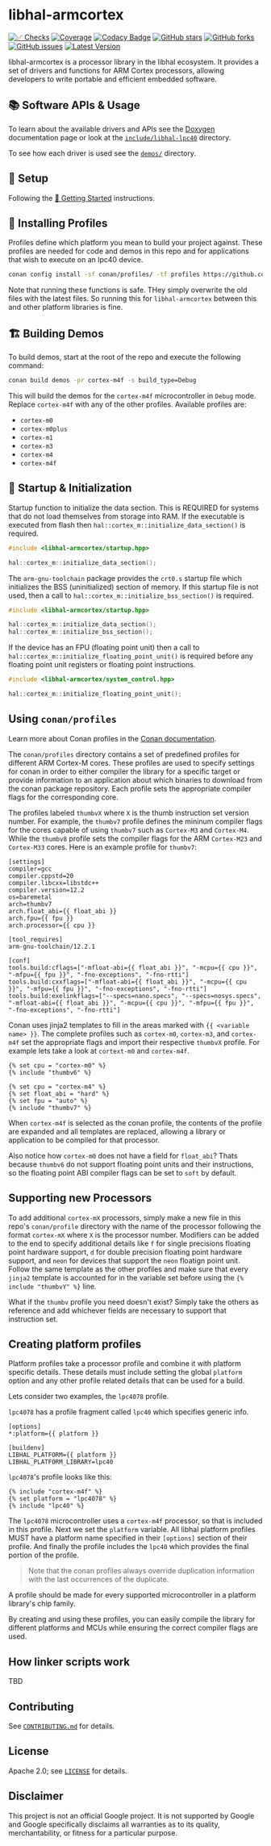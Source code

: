 # libhal-armcortex

[![✅ Checks](https://github.com/libhal/libhal-armcortex/actions/workflows/ci.yml/badge.svg)](https://github.com/libhal/libhal-armcortex/actions/workflows/ci.yml)
[![Coverage](https://libhal.github.io/libhal-armcortex/coverage/coverage.svg)](https://libhal.github.io/libhal-armcortex/coverage/)
[![Codacy Badge](https://app.codacy.com/project/badge/Grade/b084e6d5962d49a9afcb275d62cd6586)](https://www.codacy.com/gh/libhal/libhal-armcortex/dashboard?utm_source=github.com&amp;utm_medium=referral&amp;utm_content=libhal/libhal-armcortex&amp;utm_campaign=Badge_Grade)
[![GitHub stars](https://img.shields.io/github/stars/libhal/libhal-armcortex.svg)](https://github.com/libhal/libhal-armcortex/stargazers)
[![GitHub forks](https://img.shields.io/github/forks/libhal/libhal-armcortex.svg)](https://github.com/libhal/libhal-armcortex/network)
[![GitHub issues](https://img.shields.io/github/issues/libhal/libhal-armcortex.svg)](https://github.com/libhal/libhal-armcortex/issues)
[![Latest Version](https://libhal.github.io/libhal-armcortex/latest_version.svg)](https://github.com/libhal/libhal-armcortex/blob/main/conanfile.py)

libhal-armcortex is a processor library in the libhal ecosystem. It provides a
set of drivers and functions for ARM Cortex processors, allowing developers to
write portable and efficient embedded software.

## 📚 Software APIs & Usage

To learn about the available drivers and APIs see the
[Doxygen](https://libhal.github.io/libhal-lpc40/api)
documentation page or look at the
[`include/libhal-lpc40`](https://github.com/libhal/libhal-lpc40/tree/main/include/libhal-lpc40)
directory.

To see how each driver is used see the
[`demos/`](https://github.com/libhal/libhal-lpc40/tree/main/demos) directory.

## 🧰 Setup

Following the
[🚀 Getting Started](https://libhal.github.io/2.1/getting_started/)
instructions.

## 📡 Installing Profiles

Profiles define which platform you mean to build your project against. These
profiles are needed for code and demos in this repo and for applications that
wish to execute on an lpc40 device.

```bash
conan config install -sf conan/profiles/ -tf profiles https://github.com/libhal/libhal-armcortex.git
```

Note that running these functions is safe. THey simply overwrite the old files
with the latest files. So running this for `libhal-armcortex` between this and
other platform libraries is fine.

## 🏗️ Building Demos

To build demos, start at the root of the repo and execute the following command:

```bash
conan build demos -pr cortex-m4f -s build_type=Debug
```

This will build the demos for the `cortex-m4f` microcontroller in `Debug` mode.
Replace `cortex-m4f` with any of the other profiles. Available profiles are:

- `cortex-m0`
- `cortex-m0plus`
- `cortex-m1`
- `cortex-m3`
- `cortex-m4`
- `cortex-m4f`

## 🏁 Startup & Initialization

Startup function to initialize the data section. This is REQUIRED for systems
that do not load themselves from storage into RAM. If the executable is executed
from flash then `hal::cortex_m::initialize_data_section()` is required.

```C++
#include <libhal-armcortex/startup.hpp>

hal::cortex_m::initialize_data_section();
```

The `arm-gnu-toolchain` package provides the `crt0.s` startup file which
initializes the BSS (uninitialized) section of memory. If this startup file
is not used, then a call to `hal::cortex_m::initialize_bss_section()` is
required.

```C++
#include <libhal-armcortex/startup.hpp>

hal::cortex_m::initialize_data_section();
hal::cortex_m::initialize_bss_section();
```

If the device has an FPU (floating point unit) then a call to
`hal::cortex_m::initialize_floating_point_unit()` is required before any
floating point unit registers or floating point instructions.

```C++
#include <libhal-armcortex/system_control.hpp>

hal::cortex_m::initialize_floating_point_unit();
```

## Using `conan/profiles`

Learn more about Conan profiles in the
[Conan documentation](https://docs.conan.io/2/reference/config_files/profiles.html).

The `conan/profiles` directory contains a set of predefined profiles for
different ARM Cortex-M cores. These profiles are used to specify settings for
conan in order to either compiler the library for a specific target or provide
information to an application about which binaries to download from the conan
package repository. Each profile sets the appropriate compiler flags for the
corresponding core.

The profiles labeled `thumbvX` where `X` is the thumb instruction set version
number. For example, the `thumbv7` profile defines the mininum compiler flags
for the cores capable of using `thumbv7` such as `Cortex-M3` and `Cortex-M4`.
While the `thumbv8` profile sets the compiler flags for the ARM `Cortex-M23` and
`Cortex-M33` cores. Here is an example profile for `thumbv7`:

```jinja
[settings]
compiler=gcc
compiler.cppstd=20
compiler.libcxx=libstdc++
compiler.version=12.2
os=baremetal
arch=thumbv7
arch.float_abi={{ float_abi }}
arch.fpu={{ fpu }}
arch.processor={{ cpu }}

[tool_requires]
arm-gnu-toolchain/12.2.1

[conf]
tools.build:cflags=["-mfloat-abi={{ float_abi }}", "-mcpu={{ cpu }}", "-mfpu={{ fpu }}", "-fno-exceptions", "-fno-rtti"]
tools.build:cxxflags=["-mfloat-abi={{ float_abi }}", "-mcpu={{ cpu }}", "-mfpu={{ fpu }}", "-fno-exceptions", "-fno-rtti"]
tools.build:exelinkflags=["--specs=nano.specs", "--specs=nosys.specs", "-mfloat-abi={{ float_abi }}", "-mcpu={{ cpu }}", "-mfpu={{ fpu }}", "-fno-exceptions", "-fno-rtti"]
```

Conan uses jinja2 templates to fill in the areas marked with
`{{ <variable name> }}`. The complete profiles such as `cortex-m0`, `cortex-m3`,
and `cortex-m4f` set the appropriate flags and import their respective `thumbvX`
profile. For example lets take a look at `cortext-m0` and `cortex-m4f`.

```jinja
{% set cpu = "cortex-m0" %}
{% include "thumbv6" %}
```

```jinja
{% set cpu = "cortex-m4" %}
{% set float_abi = "hard" %}
{% set fpu = "auto" %}
{% include "thumbv7" %}
```

When `cortex-m4f` is selected as the conan profile, the contents of the profile
are expanded and all templates are replaced, allowing a library or application
to be compiled for that processor.

Also notice how `cortex-m0` does not have a field for `float_abi`? Thats because
`thumbv6` do not support floating point units and their instructions, so the
floating point ABI compiler flags can be set to `soft` by default.

## Supporting new Processors

To add additional `cortex-mX` processors, simply make a new file in this repo's
`conan/profile` directory with the name of the processor following the format
`cortex-mX` where `X` is the processor number. Modifiers can be added to the end
to specify additional details like `f` for single precisions floating point
hardware support, `d` for double precision floating point hardware support, and
`neon` for devices that support the `neon` floatign point unit. Follow the
same template as the other profiles and make sure that every `jinja2` template
is accounted for in the variable set before using the `{% include "thumbvY" %}`
line.

What if the `thumbv` profile you need doesn't exist? Simply take the others as
reference and add whichever fields are necessary to support that instruction
set.

## Creating platform profiles

Platform profiles take a processor profile and combine it with platform specific
details. These details must include setting the global `platform` option and
any other profile related details that can be used for a build.

Lets consider two examples, the `lpc4078` profile.

`lpc4078` has a profile fragment called `lpc40` which specifies generic info.

```jinja2
[options]
*:platform={{ platform }}

[buildenv]
LIBHAL_PLATFORM={{ platform }}
LIBHAL_PLATFORM_LIBRARY=lpc40
```

`lpc4078`'s profile looks like this:

```jinja2
{% include "cortex-m4f" %}
{% set platform = "lpc4078" %}
{% include "lpc40" %}
```

The `lpc4078` microcontroller uses a `cortex-m4f` processor, so that is
included in this profile. Next we set the `platform` variable. All libhal
platform profiles MUST have a platform name specified in their `[options]`
section of their profile. And finally the profile includes the `lpc40` which
provides the final portion of the profile.

> Note that the conan profiles always override duplication information with the
last occurrences of the duplicate.

A profile should be made for every supported microcontroller in a platform
library's chip family.

By creating and using these profiles, you can easily compile the library for
different platforms and MCUs while ensuring the correct compiler flags are used.

## How linker scripts work

TBD

## Contributing

See [`CONTRIBUTING.md`](CONTRIBUTING.md) for details.

## License

Apache 2.0; see [`LICENSE`](LICENSE) for details.

## Disclaimer

This project is not an official Google project. It is not supported by
Google and Google specifically disclaims all warranties as to its quality,
merchantability, or fitness for a particular purpose.
